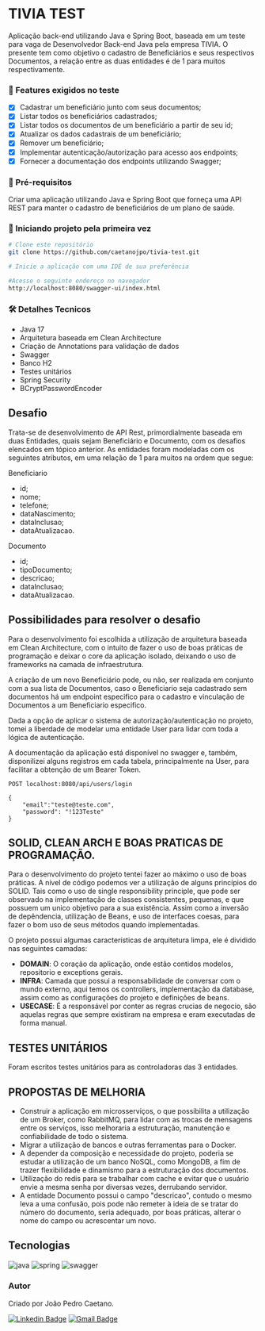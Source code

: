 # TIVIA TEST

<p>
Aplicação back-end utilizando Java e Spring Boot, baseada em um teste para vaga de Desenvolvedor Back-end Java pela empresa TIVIA. O presente tem como objetivo o cadastro de Beneficiários e seus respectivos Documentos, a relação entre as duas entidades é de 1 para muitos respectivamente.
</p>

### :pushpin: Features exigidos no teste

- [x]  Cadastrar um beneficiário junto com seus documentos;
- [x]  Listar todos os beneficiários cadastrados;
- [x]  Listar todos os documentos de um beneficiário a partir de seu id;
- [x]  Atualizar os dados cadastrais de um beneficiário;
- [x]  Remover um beneficiário;
- [x]  Implementar autenticação/autorização para acesso aos endpoints;
- [x]  Fornecer a documentação dos endpoints utilizando Swagger;

### :hammer: Pré-requisitos

Criar uma aplicação utilizando Java e Spring Boot que forneça uma API REST para manter o cadastro 
de beneficiários de um plano de saúde.

### 🎲 Iniciando projeto pela primeira vez

```bash
# Clone este repositório
git clone https://github.com/caetanojpo/tivia-test.git

# Inicie a aplicação com uma IDE de sua preferência

#Acesse o seguinte endereço no navegador
http://localhost:8080/swagger-ui/index.html

```

### 🛠 Detalhes Tecnicos

- Java 17
- Arquitetura baseada em Clean Architecture
- Criação de Annotations para validação de dados
- Swagger
- Banco H2
- Testes unitários
- Spring Security
- BCryptPasswordEncoder

## Desafio

Trata-se de desenvolvimento de API Rest, primordialmente baseada em duas Entidades, quais sejam Beneficiário e Documento, com os desafios elencados em tópico anterior. As entidades foram modeladas com os seguintes atributos, em uma relação de 1 para muitos na ordem que segue:

Beneficiario
- id;
- nome;
- telefone;
- dataNascimento;
- dataInclusao;
- dataAtualizacao.

Documento
- id;
- tipoDocumento;
- descricao;
- dataInclusao;
- dataAtualizacao.


## Possibilidades para resolver o desafio

<p>Para o desenvolvimento foi escolhida a utilização de arquitetura baseada em Clean Architecture, com o intuito de fazer o uso de boas práticas de programação e deixar o core da aplicação isolado, deixando o uso de frameworks na camada de infraestrutura.</p>
<p>A criação de um novo Beneficiário pode, ou não, ser realizada em conjunto com a sua lista de Documentos, caso o Beneficiario seja cadastrado sem documentos há um endpoint especifico para o cadastro e vinculação de Documentos a um Beneficiario especifico.</p>
<p>Dada a opção de aplicar o sistema de autorização/autenticação no projeto, tomei a liberdade de modelar uma entidade User para lidar com toda a lógica de autenticação.</p>
<p>A documentação da aplicação está disponível no swagger e, também, disponilizei alguns registros em cada tabela, principalmente na User, para facilitar a obtenção de um Bearer Token.</p>


```
POST localhost:8080/api/users/login

{
    "email":"teste@teste.com",
    "password": "!123Teste"
}
```


## SOLID, CLEAN ARCH E BOAS PRATICAS DE PROGRAMAÇÃO.
<p>
Para o desenvolvimento do projeto tentei fazer ao máximo o uso de boas práticas. 
A nível de código podemos ver a utilização de alguns princípios do SOLID.
Tais como o uso de single responsibility principle, que pode ser observado na implementação de classes
consistentes, pequenas, e que possuem um unico objetivo para a sua existência. Assim como a inversão de depêndencia,
utilização de Beans, e uso de interfaces coesas, para fazer o bom uso de seus métodos quando implementadas.
</p>

<p>
O projeto possui algumas características de arquitetura limpa, ele é dividido
nas seguintes camadas:
</p>

- **DOMAIN**: O coração da aplicação, onde estão contidos modelos, repositorio e exceptions gerais.
- **INFRA**: Camada que possui a responsabilidade de conversar com o mundo externo, aqui temos os
controllers, implementação da database, assim como as configurações do projeto e definições de beans.
- **USECASE**: É a responsável por conter as regras crucias de negocio,
são aquelas regras que sempre existiram na empresa e eram executadas de forma manual.

## TESTES UNITÁRIOS
<p>Foram escritos testes unitários para as controladoras das 3 entidades.</p>

## PROPOSTAS DE MELHORIA

- Construir a aplicação em microsserviços, o que possibilita a utilização de um Broker, como RabbitMQ, para lidar com as trocas de mensagens entre os serviços,
isso melhoraria a estruturação, manutenção e confiabilidade de todo o sistema.
- Migrar a utilização de bancos e outras ferramentas para o Docker.
- A depender da composição e necessidade do projeto, poderia se estudar a utilização de um banco NoSQL, como MongoDB,
a fim de trazer flexibilidade e dinamismo para a estruturação dos documentos.
- Utilização do redis para se trabalhar com cache e evitar que o usuário envie a mesma senha por diversas vezes,
derrubando servidor.
- A entidade Documento possui o campo "descricao", contudo o mesmo leva a uma confusão, pois pode não remeter à ideia
de se tratar do número do documento, seria adequado, por boas práticas, alterar o nome do campo ou acrescentar um novo.

## Tecnologias

<div style="display: inline_block">
  <img align="center" alt="java" src="https://img.shields.io/badge/java-%23ED8B00.svg?style=for-the-badge&logo=java&logoColor=white" />
  <img align="center" alt="spring" src="https://img.shields.io/badge/spring-%236DB33F.svg?style=for-the-badge&logo=spring&logoColor=white" />
  <img align="center" alt="swagger" src="https://img.shields.io/badge/-Swagger-%23Clojure?style=for-the-badge&logo=swagger&logoColor=white" />
</div>

### Autor

Criado por João Pedro Caetano.

[![Linkedin Badge](https://img.shields.io/badge/-Leonardo-blue?style=flat-square&logo=Linkedin&logoColor=white&link=https://www.linkedin.com/in/leonardo-rodrigues-dantas/)](https://www.linkedin.com/in/caetanojpo/)
[![Gmail Badge](https://img.shields.io/badge/-leonardordnt1317@gmail.com-c14438?style=flat-square&logo=Gmail&logoColor=white&link=mailto:caetanojpo@gmail.com)](mailto:caetanojpo@gmail.com)
